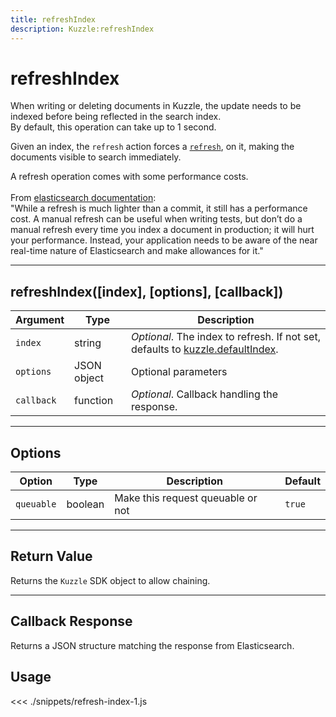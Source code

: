 ```yaml
---
title: refreshIndex
description: Kuzzle:refreshIndex
---
```


# refreshIndex

When writing or deleting documents in Kuzzle, the update needs to be indexed before being reflected
in the search index.  
By default, this operation can take up to 1 second.

Given an index, the `refresh` action forces a [`refresh`](https://www.elastic.co/guide/en/elasticsearch/reference/5.4/docs-refresh.html),
on it, making the documents visible to search immediately.

<div class="alert alert-warning">
    A refresh operation comes with some performance costs.<br>
    <br>
    From <a href="https://www.elastic.co/guide/en/elasticsearch/reference/5.4/docs-refresh.html">elasticsearch documentation</a>:
    <div class="quote">
    "While a refresh is much lighter than a commit, it still has a performance cost. A manual refresh can be useful when writing tests, but don’t do a manual refresh every time you index a document in production; it will hurt your performance. Instead, your application needs to be aware of the near real-time nature of Elasticsearch and make allowances for it."
    </div>
</div>

---

## refreshIndex([index], [options], [callback])

| Argument   | Type        | Description                                                                                                    |
| ---------- | ----------- | -------------------------------------------------------------------------------------------------------------- |
| `index`    | string      | _Optional_. The index to refresh. If not set, defaults to [kuzzle.defaultIndex](/sdk/js/5/kuzzle/#properties). |
| `options`  | JSON object | Optional parameters                                                                                            |
| `callback` | function    | _Optional_. Callback handling the response.                                                                    |

---

## Options

| Option     | Type    | Description                       | Default |
| ---------- | ------- | --------------------------------- | ------- |
| `queuable` | boolean | Make this request queuable or not | `true`  |

---

## Return Value

Returns the `Kuzzle` SDK object to allow chaining.

---

## Callback Response

Returns a JSON structure matching the response from Elasticsearch.

## Usage

<<< ./snippets/refresh-index-1.js
